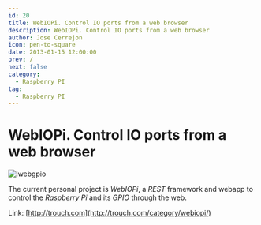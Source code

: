 ```yaml
---
id: 20
title: WebIOPi. Control IO ports from a web browser
description: WebIOPi. Control IO ports from a web browser
author: Jose Cerrejon
icon: pen-to-square
date: 2013-01-15 12:00:00
prev: /
next: false
category:
  - Raspberry PI
tag:
  - Raspberry PI
---
```


# WebIOPi. Control IO ports from a web browser

![iwebgpio](/images/iwebiop.jpg)

The current personal project is *WebIOPi*, a *REST* framework and webapp to control the *Raspberry Pi* and its *GPIO* through the web.

Link: [http://trouch.com](http://trouch.com/category/webiopi/)